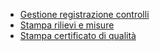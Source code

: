 - [Gestione registrazione controlli](Sorgenti/DOC/OJ/PGM/CQRM10)
- [Stampa rilievi e misure](Sorgenti/DOC/OJ/PGM/CQRM40)
- [Stampa certificato di qualità](Sorgenti/DOC/OJ/PGM/CQRM80)
